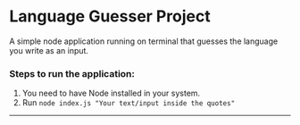 # Language Guesser Project
A simple node application running on terminal that guesses the language you write as an input.

### Steps to run the application:
1. You need to have Node installed in your system.
2. Run ```node index.js "Your text/input inside the quotes"```
---